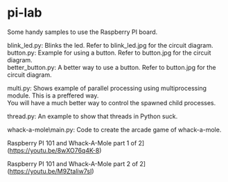 # pi-lab
Some handy samples to use the Raspberry PI board.

blink_led.py: Blinks the led.  Refer to blink_led.jpg for the circuit diagram.  
button.py: Example for using a button.  Refer to button.jpg for the circuit diagram.  
better_button.py: A better way to use a button.  Refer to button.jpg for the circuit diagram.  

multi.py: Shows example of parallel processing using multiprocessing module.  This is a preffered way.    
You will have a much better way to control the spawned child processes.  
  
thread.py: An example to show that threads in Python suck.

whack-a-mole\main.py: Code to create the arcade game of whack-a-mole.

Raspberry PI 101 and Whack-A-Mole part 1 of 2](https://youtu.be/8wXO76q4K-8)

Raspberry PI 101 and Whack-A-Mole part 2 of 2](https://youtu.be/M9Ztaliw7sI)
